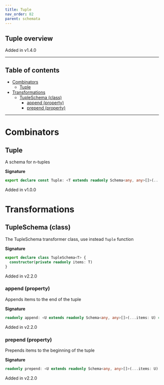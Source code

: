 ```yaml
---
title: Tuple
nav_order: 82
parent: schemata
---
```


## Tuple overview

Added in v1.4.0

---

<h2 class="text-delta">Table of contents</h2>

- [Combinators](#combinators)
  - [Tuple](#tuple)
- [Transformations](#transformations)
  - [TupleSchema (class)](#tupleschema-class)
    - [append (property)](#append-property)
    - [prepend (property)](#prepend-property)

---

# Combinators

## Tuple

A schema for n-tuples

**Signature**

```ts
export declare const Tuple: <T extends readonly Schema<any, any>[]>(...items: T) => TupleSchema<T>
```

Added in v1.0.0

# Transformations

## TupleSchema (class)

The TupleSchema transformer class, use instead `Tuple` function

**Signature**

```ts
export declare class TupleSchema<T> {
  constructor(private readonly items: T)
}
```

Added in v2.2.0

### append (property)

Appends items to the end of the tuple

**Signature**

```ts
readonly append: <U extends readonly Schema<any, any>[]>(...items: U) => TupleSchema<readonly [...T, ...U]>
```

Added in v2.2.0

### prepend (property)

Prepends items to the beginning of the tuple

**Signature**

```ts
readonly prepend: <U extends readonly Schema<any, any>[]>(...items: U) => TupleSchema<readonly [...U, ...T]>
```

Added in v2.2.0
